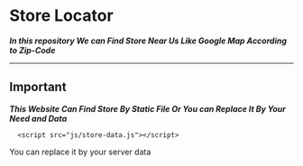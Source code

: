 # Store Locator

***In this repository We can Find Store Near Us Like Google Map According to Zip-Code***

_________________

## Important 

***This Website Can Find Store By Static File Or You can Replace It By Your Need and Data***
``` javascripte
  <script src="js/store-data.js"></script>

```
You can replace it by your server data 
[]()
